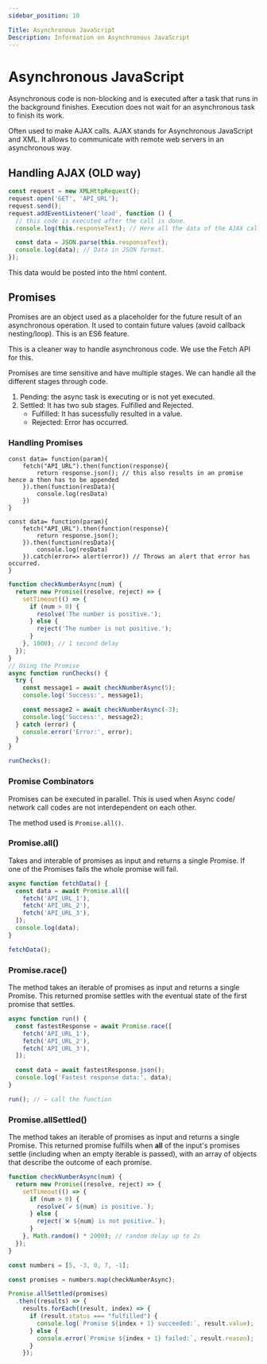 ```yaml
---
sidebar_position: 10

Title: Asynchronous JavaScript
Description: Information on Asynchronous JavaScript
---
```


# Asynchronous JavaScript

Asynchronous code is non-blocking and is executed after a task that runs in the background finishes.
Execution does not wait for an asynchronous task to finish its work.

Often used to make AJAX calls.
AJAX stands for Asynchronous JavaScript and XML.
It allows to communicate with remote web servers in an asynchronous way.

## Handling AJAX (OLD way)

```js title='AJAX the old way'
const request = new XMLHttpRequest();
request.open('GET', 'API_URL');
request.send();
request.addEventListener('load', function () {
  // this code is executed after the call is done.
  console.log(this.responseText); // Here all the data of the AJAX call would be visible.

  const data = JSON.parse(this.responseText);
  console.log(data); // Data in JSON format.
});
```

This data would be posted into the html content.

## Promises

Promises are an object used as a placeholder for the future result of an asynchronous operation. It used to contain future values (avoid callback nesting/loop). This is an ES6 feature.

This is a cleaner way to handle asynchronous code. We use the Fetch API for this.

Promises are time sensitive and have multiple stages. We can handle all the different stages through code.

1. Pending: the async task is executing or is not yet executed.
2. Settled: It has two sub stages. Fulfilled and Rejected.
   - Fulfilled: It has sucessfully resulted in a value.
   - Rejected: Error has occurred.

### Handling Promises

```JS title="Handling Promises (Fulfilled)"
const data= function(param){
    fetch("API_URL").then(function(response){
        return response.json(); // this also results in an promise hence a then has to be appended
    }).then(function(resData){
        console.log(resData)
    })
}

```

```JS title="Handling Promises (Rejected)"
const data= function(param){
    fetch("API_URL").then(function(response){
        return response.json();
    }).then(function(resData){
        console.log(resData)
    }).catch(error=> alert(error)) // Throws an alert that error has occurred.
}

```

```js title="Building Promises"
function checkNumberAsync(num) {
  return new Promise((resolve, reject) => {
    setTimeout(() => {
      if (num > 0) {
        resolve('The number is positive.');
      } else {
        reject('The number is not positive.');
      }
    }, 1000); // 1 second delay
  });
}
// Using the Promise
async function runChecks() {
  try {
    const message1 = await checkNumberAsync(5);
    console.log('Success:', message1);

    const message2 = await checkNumberAsync(-3);
    console.log('Success:', message2);
  } catch (error) {
    console.error('Error:', error);
  }
}

runChecks();
```

### Promise Combinators

Promises can be executed in parallel. This is used when Async code/ network call codes are not interdependent on each other.

The method used is `Promise.all()`.

### Promise.all()

Takes and interable of promises as input and returns a single Promise. If one of the Promises fails the whole promise will fail.

```js
async function fetchData() {
  const data = await Promise.all([
    fetch('API_URL_1'),
    fetch('API_URL_2'),
    fetch('API_URL_3'),
  ]);
  console.log(data);
}

fetchData();
```

### Promise.race()

The method takes an iterable of promises as input and returns a single Promise. This returned promise settles with the eventual state of the first promise that settles.

```js
async function run() {
  const fastestResponse = await Promise.race([
    fetch('API_URL_1'),
    fetch('API_URL_2'),
    fetch('API_URL_3'),
  ]);

  const data = await fastestResponse.json();
  console.log('Fastest response data:', data);
}

run(); // ← call the function
```

### Promise.allSettled()

The method takes an iterable of promises as input and returns a single Promise. This returned promise fulfills when **all** of the input's promises settle (including when an empty iterable is passed), with an array of objects that describe the outcome of each promise.

```js
function checkNumberAsync(num) {
  return new Promise((resolve, reject) => {
    setTimeout(() => {
      if (num > 0) {
        resolve(`✔️ ${num} is positive.`);
      } else {
        reject(`❌ ${num} is not positive.`);
      }
    }, Math.random() * 2000); // random delay up to 2s
  });
}

const numbers = [5, -3, 0, 7, -1];

const promises = numbers.map(checkNumberAsync);

Promise.allSettled(promises)
  .then((results) => {
    results.forEach((result, index) => {
      if (result.status === "fulfilled") {
        console.log(`Promise ${index + 1} succeeded:`, result.value);
      } else {
        console.error(`Promise ${index + 1} failed:`, result.reason);
      }
    });

```
